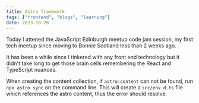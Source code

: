 ```yaml
---
title: Astro framework
tags: ["frontend", "blogs", "learning"]
date: 2023-10-28
---
```


Today I attened the JavaScript Edinburgh meetup code jam session, my first tech meetup since moving to Bonnie Scotland less than 2 weeks ago.

It has been a while since I tinkered with any front end technology but it didn't take long to get those brain cells remembering the React and TypeScript nuances.

When creating the content collection, if `astro:content` can not be found, run `npx astro sync` on the command line. This will create a `src/env.d.ts` file which references the astro content, thus the error should resolve.
